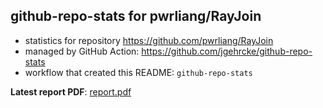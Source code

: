 ## github-repo-stats for pwrliang/RayJoin

- statistics for repository https://github.com/pwrliang/RayJoin
- managed by GitHub Action: https://github.com/jgehrcke/github-repo-stats
- workflow that created this README: `github-repo-stats`

**Latest report PDF**: [report.pdf](https://github.com/pwrliang/RayJoin/raw/github-repo-stats/pwrliang/RayJoin/latest-report/report.pdf)

